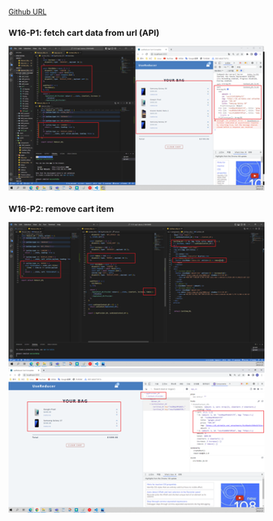 [Github URL](https://github.com/as718296/1111-wp1-demo-210410469.git)

### W16-P1: fetch cart data from url (API)

![](P1.png)

### W16-P2: remove cart item

![](P2-1.png)
![](P2-2.png)
